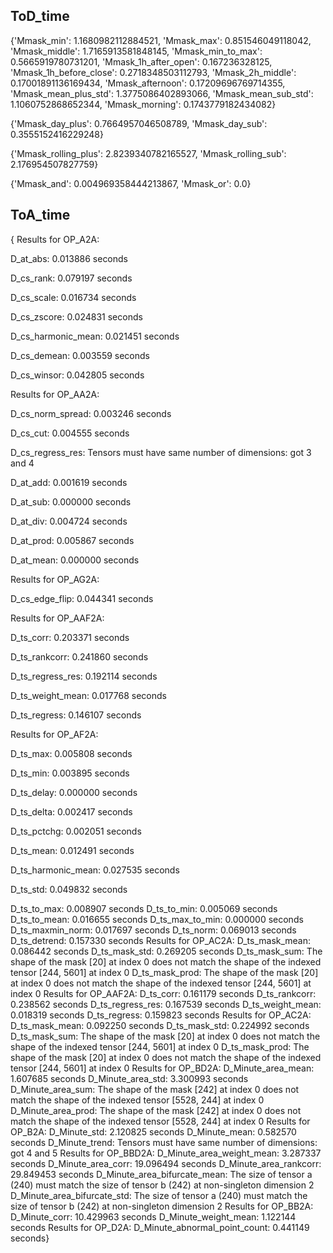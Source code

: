
## ToD_time
{'Mmask_min': 1.1680982112884521,
 'Mmask_max': 0.851546049118042,
 'Mmask_middle': 1.7165913581848145,
 'Mmask_min_to_max': 0.5665919780731201,
 'Mmask_1h_after_open': 0.167236328125,
 'Mmask_1h_before_close': 0.2718348503112793,
 'Mmask_2h_middle': 0.17001891136169434,
 'Mmask_afternoon': 0.17209696769714355,
 'Mmask_mean_plus_std': 1.3775086402893066,
 'Mmask_mean_sub_std': 1.1060752868652344,
 'Mmask_morning': 0.1743779182434082}
 
 {'Mmask_day_plus': 0.7664957046508789, 'Mmask_day_sub': 0.3555152416229248}
 
 {'Mmask_rolling_plus': 2.8239340782165527,
 'Mmask_rolling_sub': 2.176954507827759}
 
 {'Mmask_and': 0.004969358444213867, 'Mmask_or': 0.0}

## ToA_time
{
Results for OP_A2A:

  D_at_abs: 0.013886 seconds
  
  D_cs_rank: 0.079197 seconds
  
  D_cs_scale: 0.016734 seconds
  
  D_cs_zscore: 0.024831 seconds
  
  D_cs_harmonic_mean: 0.021451 seconds
  
  D_cs_demean: 0.003559 seconds
  
  D_cs_winsor: 0.042805 seconds
  
Results for OP_AA2A:

  D_cs_norm_spread: 0.003246 seconds
  
  D_cs_cut: 0.004555 seconds
  
  D_cs_regress_res: Tensors must have same number of dimensions: got 3 and 4
  
  D_at_add: 0.001619 seconds
  
  D_at_sub: 0.000000 seconds
  
  D_at_div: 0.004724 seconds
  
  D_at_prod: 0.005867 seconds
  
  D_at_mean: 0.000000 seconds
  
Results for OP_AG2A:

  D_cs_edge_flip: 0.044341 seconds
  
Results for OP_AAF2A:

  D_ts_corr: 0.203371 seconds
  
  D_ts_rankcorr: 0.241860 seconds
  
  D_ts_regress_res: 0.192114 seconds
  
  D_ts_weight_mean: 0.017768 seconds
  
  D_ts_regress: 0.146107 seconds
  
Results for OP_AF2A:

  D_ts_max: 0.005808 seconds
  
  D_ts_min: 0.003895 seconds
  
  D_ts_delay: 0.000000 seconds
  
  D_ts_delta: 0.002417 seconds
  
  D_ts_pctchg: 0.002051 seconds
  
  D_ts_mean: 0.012491 seconds
  
  D_ts_harmonic_mean: 0.027535 seconds
  
  D_ts_std: 0.049832 seconds
  
  D_ts_to_max: 0.008907 seconds
  D_ts_to_min: 0.005069 seconds
  D_ts_to_mean: 0.016655 seconds
  D_ts_max_to_min: 0.000000 seconds
  D_ts_maxmin_norm: 0.017697 seconds
  D_ts_norm: 0.069013 seconds
  D_ts_detrend: 0.157330 seconds
Results for OP_AC2A:
  D_ts_mask_mean: 0.086442 seconds
  D_ts_mask_std: 0.269205 seconds
  D_ts_mask_sum: The shape of the mask [20] at index 0 does not match the shape of the indexed tensor [244, 5601] at index 0
  D_ts_mask_prod: The shape of the mask [20] at index 0 does not match the shape of the indexed tensor [244, 5601] at index 0
Results for OP_AAF2A:
  D_ts_corr: 0.161179 seconds
  D_ts_rankcorr: 0.238562 seconds
  D_ts_regress_res: 0.167539 seconds
  D_ts_weight_mean: 0.018319 seconds
  D_ts_regress: 0.159823 seconds
Results for OP_AC2A:
  D_ts_mask_mean: 0.092250 seconds
  D_ts_mask_std: 0.224992 seconds
  D_ts_mask_sum: The shape of the mask [20] at index 0 does not match the shape of the indexed tensor [244, 5601] at index 0
  D_ts_mask_prod: The shape of the mask [20] at index 0 does not match the shape of the indexed tensor [244, 5601] at index 0
Results for OP_BD2A:
  D_Minute_area_mean: 1.607685 seconds
  D_Minute_area_std: 3.300993 seconds
  D_Minute_area_sum: The shape of the mask [242] at index 0 does not match the shape of the indexed tensor [5528, 244] at index 0
  D_Minute_area_prod: The shape of the mask [242] at index 0 does not match the shape of the indexed tensor [5528, 244] at index 0
Results for OP_B2A:
  D_Minute_std: 2.120825 seconds
  D_Minute_mean: 0.582570 seconds
  D_Minute_trend: Tensors must have same number of dimensions: got 4 and 5
Results for OP_BBD2A:
  D_Minute_area_weight_mean: 3.287337 seconds
  D_Minute_area_corr: 19.096494 seconds
  D_Minute_area_rankcorr: 29.849453 seconds
  D_Minute_area_bifurcate_mean: The size of tensor a (240) must match the size of tensor b (242) at non-singleton dimension 2
  D_Minute_area_bifurcate_std: The size of tensor a (240) must match the size of tensor b (242) at non-singleton dimension 2
Results for OP_BB2A:
  D_Minute_corr: 10.429963 seconds
  D_Minute_weight_mean: 1.122144 seconds
Results for OP_D2A:
  D_Minute_abnormal_point_count: 0.441149 seconds}
